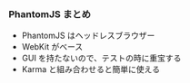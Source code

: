 ### PhantomJS まとめ

* PhantomJS はヘッドレスブラウザー
* WebKit がベース
* GUI を持たないので、テストの時に重宝する
* Karma と組み合わせると簡単に使える
